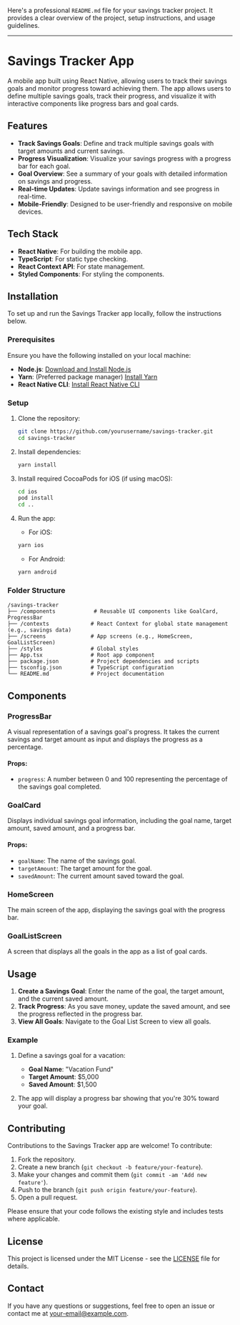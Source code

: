 Here's a professional `README.md` file for your savings tracker project. It provides a clear overview of the project, setup instructions, and usage guidelines.

---

# Savings Tracker App

A mobile app built using React Native, allowing users to track their savings goals and monitor progress toward achieving them. The app allows users to define multiple savings goals, track their progress, and visualize it with interactive components like progress bars and goal cards.

## Features

- **Track Savings Goals**: Define and track multiple savings goals with target amounts and current savings.
- **Progress Visualization**: Visualize your savings progress with a progress bar for each goal.
- **Goal Overview**: See a summary of your goals with detailed information on savings and progress.
- **Real-time Updates**: Update savings information and see progress in real-time.
- **Mobile-Friendly**: Designed to be user-friendly and responsive on mobile devices.

## Tech Stack

- **React Native**: For building the mobile app.
- **TypeScript**: For static type checking.
- **React Context API**: For state management.
- **Styled Components**: For styling the components.

## Installation

To set up and run the Savings Tracker app locally, follow the instructions below.

### Prerequisites

Ensure you have the following installed on your local machine:

- **Node.js**: [Download and Install Node.js](https://nodejs.org/)
- **Yarn**: (Preferred package manager) [Install Yarn](https://classic.yarnpkg.com/en/docs/install/)
- **React Native CLI**: [Install React Native CLI](https://reactnative.dev/docs/environment-setup)

### Setup

1. Clone the repository:

    ```bash
    git clone https://github.com/yourusername/savings-tracker.git
    cd savings-tracker
    ```

2. Install dependencies:

    ```bash
    yarn install
    ```

3. Install required CocoaPods for iOS (if using macOS):

    ```bash
    cd ios
    pod install
    cd ..
    ```

4. Run the app:

    - For iOS:

    ```bash
    yarn ios
    ```

    - For Android:

    ```bash
    yarn android
    ```

### Folder Structure

```plaintext
/savings-tracker
├── /components            # Reusable UI components like GoalCard, ProgressBar
├── /contexts             # React Context for global state management (e.g., savings data)
├── /screens              # App screens (e.g., HomeScreen, GoalListScreen)
├── /styles               # Global styles
├── App.tsx               # Root app component
├── package.json          # Project dependencies and scripts
├── tsconfig.json         # TypeScript configuration
└── README.md             # Project documentation
```

## Components

### **ProgressBar**

A visual representation of a savings goal's progress. It takes the current savings and target amount as input and displays the progress as a percentage.

#### Props:
- `progress`: A number between 0 and 100 representing the percentage of the savings goal completed.

### **GoalCard**

Displays individual savings goal information, including the goal name, target amount, saved amount, and a progress bar.

#### Props:
- `goalName`: The name of the savings goal.
- `targetAmount`: The target amount for the goal.
- `savedAmount`: The current amount saved toward the goal.

### **HomeScreen**

The main screen of the app, displaying the savings goal with the progress bar.

### **GoalListScreen**

A screen that displays all the goals in the app as a list of goal cards.

## Usage

1. **Create a Savings Goal**: Enter the name of the goal, the target amount, and the current saved amount.
2. **Track Progress**: As you save money, update the saved amount, and see the progress reflected in the progress bar.
3. **View All Goals**: Navigate to the Goal List Screen to view all goals.

### Example

1. Define a savings goal for a vacation:
   - **Goal Name**: "Vacation Fund"
   - **Target Amount**: $5,000
   - **Saved Amount**: $1,500

2. The app will display a progress bar showing that you're 30% toward your goal.

## Contributing

Contributions to the Savings Tracker app are welcome! To contribute:

1. Fork the repository.
2. Create a new branch (`git checkout -b feature/your-feature`).
3. Make your changes and commit them (`git commit -am 'Add new feature'`).
4. Push to the branch (`git push origin feature/your-feature`).
5. Open a pull request.

Please ensure that your code follows the existing style and includes tests where applicable.

## License

This project is licensed under the MIT License - see the [LICENSE](LICENSE) file for details.

## Contact

If you have any questions or suggestions, feel free to open an issue or contact me at [your-email@example.com](mailto:your-email@example.com).
